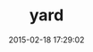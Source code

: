 ---
layout: post
title:  "yard"
repo:   "lsegal/yard"
date:   2015-02-18 17:29:02
gemurl: http://yardoc.org
---